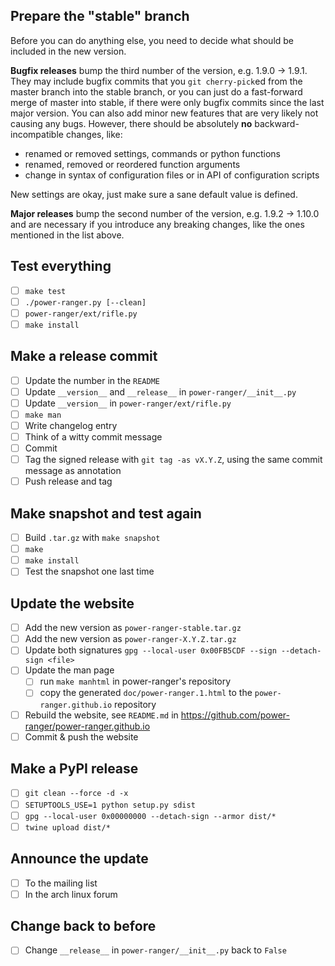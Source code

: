 Prepare the "stable" branch
---------------------------
Before you can do anything else, you need to decide what should be included in
the new version.

**Bugfix releases** bump the third number of the version, e.g. 1.9.0 -> 1.9.1.
They may include bugfix commits that you `git cherry-pick`ed from the master
branch into the stable branch, or you can just do a fast-forward merge of
master into stable, if there were only bugfix commits since the last major
version.  You can also add minor new features that are very likely not causing
any bugs.  However, there should be absolutely **no** backward-incompatible
changes, like:

- renamed or removed settings, commands or python functions
- renamed, removed or reordered function arguments
- change in syntax of configuration files or in API of configuration scripts

New settings are okay, just make sure a sane default value is defined.

**Major releases** bump the second number of the version, e.g. 1.9.2 -> 1.10.0
and are necessary if you introduce any breaking changes, like the ones
mentioned in the list above.

Test everything
----------------
* [ ] `make test`
* [ ] `./power-ranger.py [--clean]`
* [ ] `power-ranger/ext/rifle.py`
* [ ] `make install`

Make a release commit
---------------------
* [ ] Update the number in the `README`
* [ ] Update `__version__` and `__release__` in `power-ranger/__init__.py`
* [ ] Update `__version__` in `power-ranger/ext/rifle.py`
* [ ] `make man`
* [ ] Write changelog entry
* [ ] Think of a witty commit message
* [ ] Commit
* [ ] Tag the signed release with `git tag -as vX.Y.Z`, using the same
      commit message as annotation
* [ ] Push release and tag

Make snapshot and test again
----------------------------
* [ ] Build `.tar.gz` with `make snapshot`
* [ ] `make`
* [ ] `make install`
* [ ] Test the snapshot one last time

Update the website
------------------
* [ ] Add the new version as `power-ranger-stable.tar.gz`
* [ ] Add the new version as `power-ranger-X.Y.Z.tar.gz`
* [ ] Update both signatures `gpg --local-user 0x00FB5CDF --sign --detach-sign <file>`
* [ ] Update the man page
    * [ ] run `make manhtml` in power-ranger's repository
    * [ ] copy the generated `doc/power-ranger.1.html` to the `power-ranger.github.io` repository
* [ ] Rebuild the website, see `README.md` in https://github.com/power-ranger/power-ranger.github.io
* [ ] Commit & push the website

Make a PyPI release
-------------------
* [ ] `git clean --force -d -x`
* [ ] `SETUPTOOLS_USE=1 python setup.py sdist`
* [ ] `gpg --local-user 0x00000000 --detach-sign --armor dist/*`
* [ ] `twine upload dist/*`

Announce the update
-------------------
* [ ] To the mailing list
* [ ] In the arch linux forum

Change back to before
---------------------
* [ ] Change `__release__` in `power-ranger/__init__.py` back to `False`
